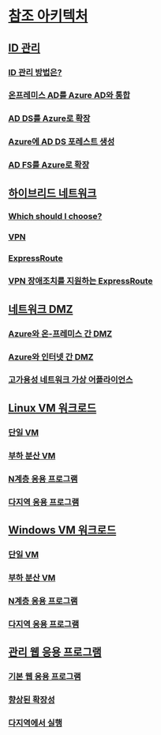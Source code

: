 # [참조 아키텍처](./index.md)

## [ID 관리](./identity/index.md)
### [ID 관리 방법은?](./identity/considerations.md)
### [온프레미스 AD를 Azure AD와 통합](./identity/azure-ad.md)
### [AD DS를 Azure로 확장](./identity/adds-extend-domain.md)
### [Azure에 AD DS 포레스트 생성](./identity/adds-forest.md)
### [AD FS를 Azure로 확장](./identity/adfs.md)

## [하이브리드 네트워크](./hybrid-networking/index.md)
### [Which should I choose?](./hybrid-networking/considerations.md)
### [VPN](./hybrid-networking/vpn.md)
### [ExpressRoute](./hybrid-networking/expressroute.md)
### [VPN 장애조치를 지원하는 ExpressRoute](./hybrid-networking/expressroute-vpn-failover.md)

## [네트워크 DMZ](./dmz/index.md)
### [Azure와 온-프레미스 간 DMZ](./dmz/secure-vnet-hybrid.md)
### [Azure와 인터넷 간 DMZ](./dmz/secure-vnet-dmz.md)
### [고가용성 네트워크 가상 어플라이언스](./dmz/nva-ha.md)

## [Linux VM 워크로드](./virtual-machines-linux/index.md)
### [단일 VM](./virtual-machines-linux/single-vm.md)
### [부하 분산 VM](./virtual-machines-linux/multi-vm.md)
### [N계층 응용 프로그램](./virtual-machines-linux/n-tier.md)  
### [다지역 응용 프로그램](./virtual-machines-linux/multi-region-application.md)

## [Windows VM 워크로드](./virtual-machines-windows/index.md)
### [단일 VM](./virtual-machines-windows/single-vm.md)
### [부하 분산 VM](./virtual-machines-windows/multi-vm.md)
### [N계층 응용 프로그램](./virtual-machines-windows/n-tier.md)  
### [다지역 응용 프로그램](./virtual-machines-windows/multi-region-application.md)

## [관리 웹 응용 프로그램](./managed-web-app/index.md)
### [기본 웹 응용 프로그램](./managed-web-app/basic-web-app.md)
### [향상된 확장성](./managed-web-app/scalable-web-app.md)
### [다지역에서 실행](./managed-web-app/multi-region-web-app.md)

